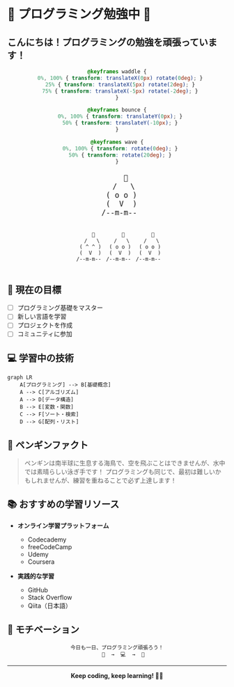 # 🐧 プログラミング勉強中 🐧

## こんにちは！プログラミングの勉強を頑張っています！

<div align="center">

```css
@keyframes waddle {
  0%, 100% { transform: translateX(0px) rotate(0deg); }
  25% { transform: translateX(5px) rotate(2deg); }
  75% { transform: translateX(-5px) rotate(-2deg); }
}

@keyframes bounce {
  0%, 100% { transform: translateY(0px); }
  50% { transform: translateY(-10px); }
}

@keyframes wave {
  0%, 100% { transform: rotate(0deg); }
  50% { transform: rotate(20deg); }
}
```

<div style="font-family: monospace; font-size: 20px; text-align: center;">

```
    🐧
   /   \
  ( o o )
  (  V  )
 /--m-m--
```

</div>

<div style="animation: waddle 2s ease-in-out infinite; display: inline-block;">

```
    🐧
   /   \
  ( ^ ^ )
  (  V  )
 /--m-m--
```

</div>

<div style="animation: bounce 1.5s ease-in-out infinite; display: inline-block;">

```
    🐧
   /   \
  ( o o )
  (  V  )
 /--m-m--
```

</div>

<div style="animation: wave 1s ease-in-out infinite; display: inline-block;">

```
    🐧
   /   \
  ( o o )
  (  V  )
 /--m-m--
```

</div>

</div>

## 🎯 現在の目標

- [ ] プログラミング基礎をマスター
- [ ] 新しい言語を学習
- [ ] プロジェクトを作成
- [ ] コミュニティに参加

## 💻 学習中の技術

```mermaid
graph LR
    A[プログラミング] --> B[基礎概念]
    A --> C[アルゴリズム]
    A --> D[データ構造]
    B --> E[変数・関数]
    C --> F[ソート・検索]
    D --> G[配列・リスト]
```

## 🐧 ペンギンファクト

> ペンギンは南半球に生息する海鳥で、空を飛ぶことはできませんが、水中では素晴らしい泳ぎ手です！
> プログラミングも同じで、最初は難しいかもしれませんが、練習を重ねることで必ず上達します！

## 📚 おすすめの学習リソース

- **オンライン学習プラットフォーム**
  - Codecademy
  - freeCodeCamp
  - Udemy
  - Coursera

- **実践的な学習**
  - GitHub
  - Stack Overflow
  - Qiita（日本語）

## 🎉 モチベーション

<div align="center">

```
今日も一日、プログラミング頑張ろう！
    🐧  →  💻  →  🚀
```

</div>

---

<div align="center">

**Keep coding, keep learning! 🐧✨**

</div>

